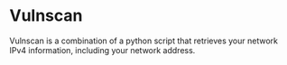 # Vulnscan

Vulnscan is a combination of a python script that retrieves your network IPv4 information, including your network address.
